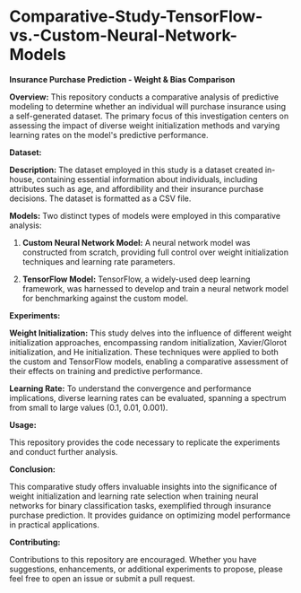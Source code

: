 # Comparative-Study-TensorFlow-vs.-Custom-Neural-Network-Models



**Insurance Purchase Prediction - Weight & Bias Comparison**

**Overview:**
This repository conducts a comparative analysis of predictive modeling to determine whether an individual will purchase insurance using a self-generated dataset. The primary focus of this investigation centers on assessing the impact of diverse weight initialization methods and varying learning rates on the model's predictive performance.

**Dataset:**

**Description:**
The dataset employed in this study is a dataset created in-house, containing essential information about individuals, including attributes such as age, and affordibility and their insurance purchase decisions. The dataset is formatted as a CSV file.


**Models:**
Two distinct types of models were employed in this comparative analysis:

1. **Custom Neural Network Model:** A neural network model was constructed from scratch, providing full control over weight initialization techniques and learning rate parameters.

2. **TensorFlow Model:** TensorFlow, a widely-used deep learning framework, was harnessed to develop and train a neural network model for benchmarking against the custom model.

**Experiments:**

**Weight Initialization:**
This study delves into the influence of different weight initialization approaches, encompassing random initialization, Xavier/Glorot initialization, and He initialization. These techniques were applied to both the custom and TensorFlow models, enabling a comparative assessment of their effects on training and predictive performance.

**Learning Rate:**
To understand the convergence and performance implications, diverse learning rates can be evaluated, spanning a spectrum from small to large values (0.1, 0.01, 0.001).



**Usage:**

This repository provides the code necessary to replicate the experiments and conduct further analysis. 

**Conclusion:**

This comparative study offers invaluable insights into the significance of weight initialization and learning rate selection when training neural networks for binary classification tasks, exemplified through insurance purchase prediction. It provides guidance on optimizing model performance in practical applications.

**Contributing:**

Contributions to this repository are encouraged. Whether you have suggestions, enhancements, or additional experiments to propose, please feel free to open an issue or submit a pull request.

